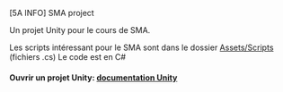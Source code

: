 [5A INFO] SMA project

Un projet Unity pour le cours de SMA.

Les scripts intéressant pour le SMA sont dans le dossier [Assets/Scripts](https://github.com/AntoineGanne/-5A-INFO-SMA-project/tree/master/Assets/Scripts) (fichiers .cs)
Le code est en C#

#### Ouvrir un projet Unity: [documentation Unity](https://docs.unity3d.com/560/Documentation/Manual/GettingStarted.html)
